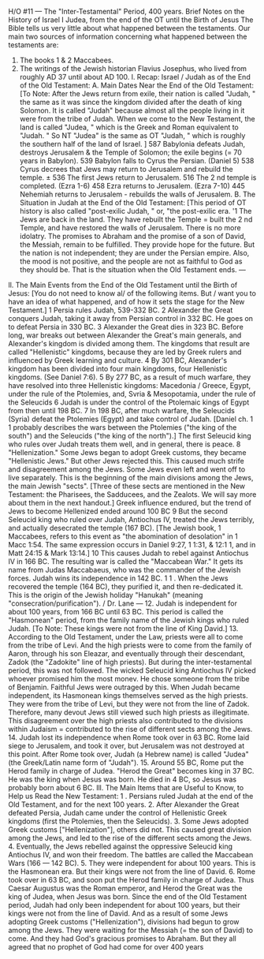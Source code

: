 H/O #11 — The "Inter-Testamental" Period, 400 years.
Brief Notes on the History of Israel I Judea, from the end of the OT until the Birth of Jesus
The Bible tells us very little about what happened between the testaments.
Our main two sources of information concerning what happened between the testaments are:
1.	The books 1 & 2 Maccabees.
2.	The writings of the Jewish historian Flavius Josephus, who lived from roughly AD 37 until about AD 100.
l. Recap: Israel / Judah as of the End of the Old Testament:
A.	Main Dates Near the End of the Old Testament:
[To Note:
After the Jews return from exile, their nation is called "Judah, " the same as it was since the kingdom divided after the death of king Solomon. It is called "Judah" because almost all the people living in it were from the tribe of Judah.
When we come to the New Testament, the land is called "Judea, " which is the Greek and Roman equivalent to "Judah. " So NT "Judea" is the same as OT "Judah, " which is roughly the southern half of the land of Israel. ]
587 Babylonia defeats Judah, destroys Jerusalem & the Temple of Solomon; the exile begins (= 70 years in Babylon).
	539	Babylon falls to Cyrus the Persian. (Daniel 5)
	538	Cyrus decrees that Jews may return to Jerusalem and rebuild the temple.
± 536 The first Jews return to Jerusalem.
	516	The 2 nd temple is completed. (Ezra 1-6)
	458	Ezra returns to Jerusalem. 	(Ezra 7-10)
	445	Nehemiah returns to Jerusalem - rebuilds the walls of Jerusalem.
B.	The Situation in Judah at the End of the Old Testament:
[This period of OT history is also called "post-exilic Judah, " or, "the post-exilic era. '1
The Jews are back in the land. They have rebuilt the Temple = built the 2 nd Temple, and have restored the walls of Jerusalem. There is no more idolatry.
The promises to Abraham and the promise of a son of David, the Messiah, remain to be fulfilled. They provide hope for the future.
But the nation is not independent; they are under the Persian empire. Also, the mood is not positive, and the people are not as faithful to God as they should be.
That is the situation when the Old Testament ends.
—

ll. The Main Events from the End of the Old Testament until the Birth of Jesus:
[You do not need to know al/ of the following items. But / want you to have an idea of what happened, and of how it sets the stage for the New Testament.]
1	Persia rules Judah, 539-332 BC.
2	Alexander the Great conquers Judah, taking it away from Persian control in 332 BC. He goes on to defeat Persia in 330 BC.
3	Alexander the Great dies in 323 BC.
Before long, war breaks out between Alexander the Great's main generals, and Alexander's kingdom is divided among them. The kingdoms that result are called "Hellenistic" kingdoms, because they are led by Greek rulers and influenced by Greek learning and culture.
4	By 301 BC, Alexander's kingdom has been divided into four main kingdoms, four Hellenistic kingdoms. (See Daniel 7:6).
5	By 277 BC, as a result of much warfare, they have resolved into three Hellenistic kingdoms:
Macedonia / Greece,
Egypt, under the rule of the Ptolemies, and,
Svria & Mesopotamia, under the rule of the Seleucids
6	Judah is under the control of the Ptolemaic kings of Egypt from then until 198 BC.
7	In 198 BC, after much warfare, the Seleucids (Syria) defeat the Ptolemies (Egypt) and take control of Judah.
[Daniel ch. 1 1 probably describes the wars between the Ptolemies ("the king of the south") and the Seleucids ("the king of the north").]
The first Seleucid king who rules over Judah treats them well, and in general, there is peace.
8	"Hellenization." Some Jews began to adopt Greek customs, they became "Hellenistic
Jews." But other Jews rejected this. This caused much strife and disagreement among the Jews. Some Jews even left and went off to live separately. This is the beginning of the main divisions among the Jews, the main Jewish "sects".
[Three of these sects are mentioned in the New Testament: the Pharisees, the
Sadducees, and the Zealots. We will say more about them in the next handout.]
Greek influence endured, but the trend of Jews to become Hellenized ended around 100 BC
9	But the second Seleucid king who ruled over Judah, Antiochus IV, treated the Jews terribly, and actually desecrated the temple (167 BC).
[The Jewish book, 1 Maccabees, refers to this event as "the abomination of desolation" in 1 Macc 1:54. The same expression occurs in Daniel 9:27, 1 1:31, & 12:1 1, and in Matt 24:15 & Mark 13:14.]
10	This causes Judah to rebel against Antiochus IV in 166 BC. The resulting war is called the "Maccabean War." It gets its name from Judas Maccabaeus, who was the commander of the Jewish forces. Judah wins its independence in 142 BC.
1 1 . When the Jews recovered the temple (164 BC), they purified it, and then re-dedicated it. This is the origin of the Jewish holiday "Hanukah" (meaning "consecration/purification").
	/ Dr. Lane	—
12.	Judah is independent for about 100 years, from 166 BC until 63 BC. This period is called the "Hasmonean" period, from the family name of the Jewish kings who ruled Judah.
[To Note: These kings were not from the line of King David.]
13.	According to the Old Testament, under the Law, priests were all to come from the tribe of Levi. And the high priests were to come from the family of Aaron, through his son Eleazar, and eventually through their descendant, Zadok (the "Zadokite" line of high priests).
But during the inter-testamental period, this was not followed. The wicked Seleucid king Antiochus IV picked whoever promised him the most monev. He chose someone from the tribe of Benjamin. Faithful Jews were outraged by this.
When Judah became independent, its Hasmonean kings themselves served as the high priests. They were from the tribe of Levi, but they were not from the line of Zadok. Therefore, many devout Jews still viewed such high priests as illegitimate.
This disagreement over the high priests also contributed to the divisions within Judaism = contributed to the rise of different sects among the Jews.
14.	Judah lost its independence when Rome took over in 63 BC. Rome laid siege to
Jerusalem, and took it over, but Jerusalem was not destroyed at this point. After Rome took over, Judah (a Hebrew name) is called "Judea" (the Greek/Latin name form of "Judah").
15.	Around 55 BC, Rome put the Herod family in charge of Judea.
"Herod the Great" becomes king in 37 BC. He was the king when Jesus was born. He died in 4 BC, so Jesus was probably born about 6 BC.
Ill. The Main Items that are Useful to Know, to Help us Read the New Testament:
1 . Persians ruled Judah at the end of the Old Testament, and for the next 100 years.
2.	After Alexander the Great defeated Persia, Judah came under the control of Hellenistic Greek kingdoms (first the Ptolemies, then the Seleucids).
3.	Some Jews adopted Greek customs ["Hellenization"], others did not. This caused great division among the Jews, and led to the rise of the different sects among the Jews.
4.	Eventually, the Jews rebelled against the oppressive Seleucid king Antiochus IV, and won their freedom. The battles are called the Maccabean Wars (166 — 142 BC).
5.	They were independent for about 100 years. This is the Hasmonean era. But their kings were not from the line of David.
6.	Rome took over in 63 BC, and soon put the Herod family in charge of Judea.
Thus Caesar Augustus was the Roman emperor, and Herod the Great was the king of Judea, when Jesus was born. Since the end of the Old Testament period, Judah had only been independent for about 100 years, but their kings were not from the line of David. And as a result of some Jews adopting Greek customs ("Hellenization"), divisions had begun to grow among the Jews.
They were waiting for the Messiah (= the son of David) to come. And they had God's gracious promises to Abraham. But they all agreed that no prophet of God had come for over 400 years
